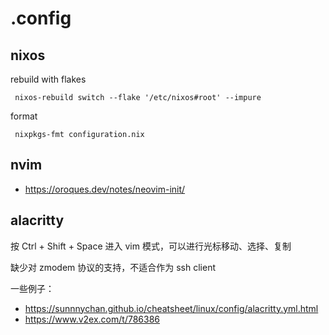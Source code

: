 # .config


## nixos

rebuild with flakes
     
     nixos-rebuild switch --flake '/etc/nixos#root' --impure


format

     nixpkgs-fmt configuration.nix


## nvim

- https://oroques.dev/notes/neovim-init/


## alacritty

按 Ctrl + Shift + Space 进入 vim 模式，可以进行光标移动、选择、复制

缺少对 zmodem 协议的支持，不适合作为 ssh client

一些例子：
- https://sunnnychan.github.io/cheatsheet/linux/config/alacritty.yml.html
- https://www.v2ex.com/t/786386